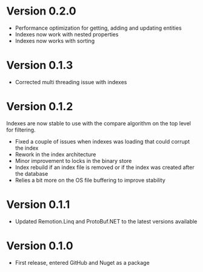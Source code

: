 Version 0.2.0
=============
- Performance optimization for getting, adding and updating entities
- Indexes now work with nested properties
- Indexes now works with sorting

Version 0.1.3
=============
- Corrected multi threading issue with indexes

Version 0.1.2
=============
Indexes are now stable to use with the compare algorithm on the top level for filtering.

- Fixed a couple of issues when indexes was loading that could corrupt the index
- Rework in the index architecture
- Minor improvement to locks in the binary store
- Index rebuild if an index file is removed or if the index was created after the database
- Relies a bit more on the OS file buffering to improve stability

Version 0.1.1
=============
- Updated Remotion.Linq and ProtoBuf.NET to the latest versions available

Version 0.1.0
=============
- First release, entered GitHub and Nuget as a package

